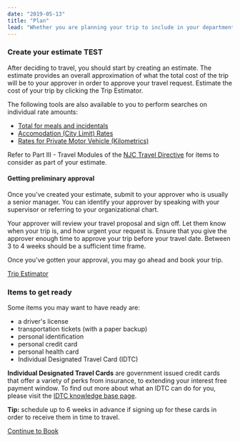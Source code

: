 ```yaml
---
date: "2019-05-13"
title: "Plan"
lead: "Whether you are planning your trip to include in your department's Travel Plan or travelling ad-hoc, follow these steps to plan, estimate and request approval for your trip"
---
```

<article class="content-left col-xs-12 col-sm-12 col-md-12">

<div class="card px-4 pt-4 my-4 bg-light">
    <div class="row">
        <div class="col-sm-8">

### Create your estimate TEST

After deciding to travel, you should start by creating an estimate. The estimate provides an overall approximation of what the total cost of the trip will be to your approver in order to approve your travel request. Estimate the cost of your trip by clicking the Trip Estimator.

The following tools are also available to you to perform searches on individual rate amounts:
- [Total for meals and incidentals](/en/rates/)
- [Accomodation (City Limit) Rates](/en/rates/)
- [Rates for Private Motor Vehicle (Kilometrics)](/en/kilometrics)

Refer to Part III - Travel Modules of the [NJC Travel Directive](https://www.njc-cnm.gc.ca/directive/d10/v238/en) for items to consider as part of your estimate.


#### Getting preliminary approval

Once you’ve created your estimate, submit to your approver who is usually a senior manager. You can identify your approver by speaking with your supervisor or referring to your organizational chart.

Your approver will review your travel proposal and sign off. Let them know when your trip is, and how urgent your request is. Ensure that you give the approver enough time to approve your trip before your travel date. Between 3 to 4 weeks should be a sufficient time frame.

Once you’ve gotten your approval, you may go ahead and book your trip.
        </div>
        <div class="col-sm-4">
            <p class="text-center"><a href="https://gc-travel-estimator.herokuapp.com/"  class="btn btn-primary my-4 px-4" target="_blank">Trip Estimator</a></p>
        </div>
    </div>
</div>


<div class="card p-4 my-4 bg-light">
    <div class="row">
        <div class="col-sm-8">

### Items to get ready
Some items you may want to have ready are:
- a driver's license
- transportation tickets (with a paper backup)
- personal identification
- personal credit card
- personal health card
- Individual Designated Travel Card (IDTC)
​

**Individual Designated Travel Cards** are government issued credit cards that offer a variety of perks from insurance, to extending your interest free payment window. To find out more about what an IDTC can do for you, please visit the [IDTC knowledge base page](/en/knowledgebase/idtc).
​

**Tip:** schedule up to 6 weeks in advance if signing up for these cards in order to receive them in time to travel.
        </div>
        <div class="col-sm-4">
            <!-- <p class="text-center">
                <a href="/en/book"  class="btn btn-primary my-4 px-4" target="_blank">Trip Estimator</a>
            </p> -->
        </div>
    </div>
</div>

<p class="text-center">
    <a href="/en/book" class="btn btn-outline-primary my-4 px-4">Continue to Book</a>
</p>

</article>

